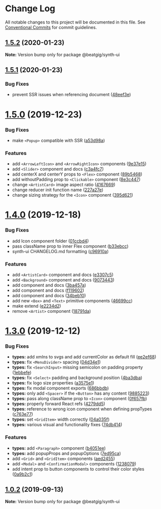 # Change Log

All notable changes to this project will be documented in this file.
See [Conventional Commits](https://conventionalcommits.org) for commit guidelines.

## [1.5.2](https://github.com/beatgig/synth/compare/@beatgig/synth-ui@1.5.1...@beatgig/synth-ui@1.5.2) (2020-01-23)

**Note:** Version bump only for package @beatgig/synth-ui





## [1.5.1](https://github.com/beatgig/synth/compare/@beatgig/synth-ui@1.5.0...@beatgig/synth-ui@1.5.1) (2020-01-23)


### Bug Fixes

* prevent SSR issues when referencing document ([48eef3e](https://github.com/beatgig/synth/commit/48eef3e8ca4183914f7c262cb87187fc87f075c9))





# [1.5.0](https://github.com/beatgig/synth/compare/@beatgig/synth-ui@1.4.0...@beatgig/synth-ui@1.5.0) (2019-12-23)


### Bug Fixes

* make `<Popup>` compatible with SSR ([a53d98a](https://github.com/beatgig/synth/commit/a53d98a3deabb52054a9e333bb516aef223bd5c9))


### Features

* add `<ArrowLeftIcon>` and `<ArrowRightIcon>` components ([9e37e15](https://github.com/beatgig/synth/commit/9e37e15e6d418839792bb7297104b1008222774b))
* add `<Slider>` component and docs ([c3a4fc7](https://github.com/beatgig/synth/commit/c3a4fc729ee84c47bf54cd59dae2fd39784fe48f))
* add centerX and centerY props to `<Flex>` component ([89b5468](https://github.com/beatgig/synth/commit/89b54689d65e896141bc9564116b56e9a4561c6f))
* add withoutPadding prop to `<Clickable>` component ([8e3c447](https://github.com/beatgig/synth/commit/8e3c4479a63b1d233e15cde55be4ea7eb157878d))
* change `<ArtistCard>` image aspect ratio ([4167669](https://github.com/beatgig/synth/commit/41676699aa1ac1178d5992581d5824f34b340ccb))
* change reducer init function name ([227a27e](https://github.com/beatgig/synth/commit/227a27e4a627e4ca12b2408427892240cce50db4))
* change sizing strategy for the `<Icon>` component ([395d621](https://github.com/beatgig/synth/commit/395d621e97ee0b9da485ad68e7e1e82fcf61a243))





# [1.4.0](https://github.com/beatgig/synth/compare/@beatgig/synth-ui@1.3.0...@beatgig/synth-ui@1.4.0) (2019-12-18)


### Bug Fixes

* add Icon component folder ([01ccbd4](https://github.com/beatgig/synth/commit/01ccbd4b8e4da04d7cbc624f7d03e59aa26b4c5b))
* pass className prop to inner Flex component ([b33ebcc](https://github.com/beatgig/synth/commit/b33ebcc7b5805f84bb8e4a194db48ca7334587b1))
* synth-ui CHANGELOG.md formatting ([c96910a](https://github.com/beatgig/synth/commit/c96910ac0e057b6211422e4ec2231ad3c677e793))


### Features

* add `<ArtistCard>` component and docs ([e3307c5](https://github.com/beatgig/synth/commit/e3307c5c36c18be6cf531cf7d9a3d35087b7621b))
* add `<Background>` component and docs ([9073443](https://github.com/beatgig/synth/commit/9073443b2d6bcce568079d7783fe556e5682a3b8))
* add <AspectRatio> component and docs ([3ba457a](https://github.com/beatgig/synth/commit/3ba457adbbc8250106b9fbb03869b46c75f85588))
* add <Box> component and docs ([f119602](https://github.com/beatgig/synth/commit/f119602707d6bb4b7afe48030dd33e3d4285a1a7))
* add <Rating> component and docs ([34beb10](https://github.com/beatgig/synth/commit/34beb1021f373fbe971c11903f61e6f04bd0af9c))
* add new `<Box>` and `<Text>` primitive components ([46699cc](https://github.com/beatgig/synth/commit/46699ccbe3d310cc3f6ad4a966bb35307a1729ee))
* make <GridItem> extend <Flex> ([e2234d2](https://github.com/beatgig/synth/commit/e2234d2468043bf74a88519a5030e92dadd8cf38))
* remove `<Artist>` component ([18791da](https://github.com/beatgig/synth/commit/18791da0e16634b2bc1cbd14ea72664f4c458063))





# [1.3.0](https://github.com/beatgig/synth/compare/@beatgig/synth-ui@1.2.0...@beatgig/synth-ui@1.3.0) (2019-12-12)


### Bug Fixes

* **types:** add xmlns to svgs and add currentColor as default fill ([ee2ef68](https://github.com/beatgig/synth/commit/ee2ef68))
* **types:** fix `<MenuDivider>` spacing ([04d34e1](https://github.com/beatgig/synth/commit/04d34e1))
* **types:** fix `<SearchInput>` missing semicolon on padding property ([1ebbefe](https://github.com/beatgig/synth/commit/1ebbefe))
* **types:** fix `<Select>` padding and background position ([4ba3dba](https://github.com/beatgig/synth/commit/4ba3dba))
* **types:** fix logo size properties ([a3575e1](https://github.com/beatgig/synth/commit/a3575e1))
* **types:** fix modal component exports ([686bbdb](https://github.com/beatgig/synth/commit/686bbdb))
* **types:** only add `<Spacer>` if the `<Button>` has any content ([9885223](https://github.com/beatgig/synth/commit/9885223))
* **types:** pass along className prop to `<Icon>` component ([0f657fb](https://github.com/beatgig/synth/commit/0f657fb))
* **types:** properly forward React refs ([4279dd5](https://github.com/beatgig/synth/commit/4279dd5))
* **types:** reference to wrong icon component when defining propTypes ([c763e77](https://github.com/beatgig/synth/commit/c763e77))
* **types:** set `<GridItem>` width correctly ([04a035f](https://github.com/beatgig/synth/commit/04a035f))
* **types:** various visual and functionality fixes ([74db414](https://github.com/beatgig/synth/commit/74db414))


### Features

* **types:** add `<Paragraph>` component ([b4051ee](https://github.com/beatgig/synth/commit/b4051ee))
* **types:** add popupProps and popupOptions ([7ed95ca](https://github.com/beatgig/synth/commit/7ed95ca))
* add `<Grid>` and `<GridItem>` components ([aed2455](https://github.com/beatgig/synth/commit/aed2455))
* add `<Modal>` and `<ConfirmationModal>` components ([1238079](https://github.com/beatgig/synth/commit/1238079))
* add intent prop to button components to control their color styles ([0a9b2c1](https://github.com/beatgig/synth/commit/0a9b2c1))





## [1.0.2](https://github.com/beatgig/synth/compare/@beatgig/synth-ui@1.0.1...@beatgig/synth-ui@1.0.2) (2019-09-13)

**Note:** Version bump only for package @beatgig/synth-ui
